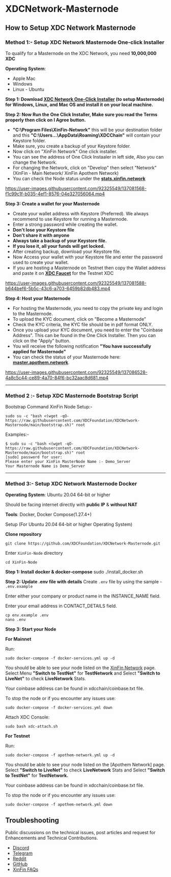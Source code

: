 # XDCNetwork-Masternode


## How to Setup XDC Network Masternode 

### Method 1:- Setup XDC Network Masternode One-click Installer ###

To qualify for a Masternode on the XDC Network, you need **10,000,000 XDC**


**Operating System**: 

* Apple Mac
* Windows 
* Linux - Ubuntu

**Step 1: Download [XDC Network One-Click Installer](https://xinfin.org/setup-masternode) (to setup Masternode) for Windows, Linux, and Mac OS and install it on your local machine.**

**Step 2: Now Run the One Click Installer, Make sure you read the Terms properly then click on I Agree button.**

* **"C:\Program Files\XinFin-Network"** this will be your destination folder and this **"C:\Users\...\AppData\Roaming\XDCChain"** will contain your Keystore folder.
* Make sure, you create a backup of your Keystore folder.
* Now click on "XinFin Network" One click installer.
* You can see the address of One Click Instaaler in left side, Also you can change the Network.
* For changing the Network, click on "Develop" then select "Network" (XinFin - Main Network/ XinFin Apothem Network)
* You can check the Node status under the **[stats.xinfin.network](http://stats.xinfin.network/)**



https://user-images.githubusercontent.com/92325549/137081568-f1c99c1f-b035-4ef1-8576-04e327056064.mp4



**Step 3: Create a wallet for your Masternode**

* Create your wallet address with Keystore (Preferred). We always recommend to use Keystore for running a Masternode. 
* Enter a strong password while creating the wallet.
* **Don't lose your Keystore file**
* **Don't share it with anyone**  
* **Always take a backup of your Keystore file.**
* **If you lose it, all your funds will get locked.**
* After creating backup, download your Keystore file.
* Now Access your wallet with your Keystore file and enter the password used to create your wallet.
* If you are hosting a Masternode on Testnet then copy the Wallet address and paste it on **[XDC Faucet](https://faucet.apothem.network/)** for the Testnet XDC



https://user-images.githubusercontent.com/92325549/137081588-b644bef6-5b5c-43c6-a703-6459b82db483.mp4



**Step 4: Host your Masternode**

* For hosting the Masternode, you need to copy the private key and login to the Masternode.
* To upload the KYC document, click on "Become a Masternode" 
* Check the KYC criteria, the KYC file should be in pdf format ONLY.
* Once you upload your KYC document, you need to enter the "Coinbase Address".  This can be found in the One Click Installer. Then you can click on the "Apply" button.
* You will receive the following notification **"You have successfully applied for Masternode"**
* You can check the status of your Masternode here: **[master.apothem.network](https://master.apothem.network/)**.




https://user-images.githubusercontent.com/92325549/137086528-4a8c5c44-ce89-4a70-84f6-bc32aac8d681.mp4




---------------------------------

### Method 2 :- Setup XDC Masternode Bootstrap Script ###

Bootstrap Command XinFin Node Setup:- 

```
sudo su -c "bash <(wget -qO- https://raw.githubusercontent.com/XDCFoundation/XDCNetwork-Masternode/main/bootstrap.sh)" root
```

Examples:- 
```
$ sudo su -c "bash <(wget -qO- https://raw.githubusercontent.com/XDCFoundation/XDCNetwork-Masternode/main/bootstrap.sh)" root
[sudo] password for user: 
Please enter your XinFin MasterNode Name :- Demo_Server 
Your Masternode Name is Demo_Server

```



---------------------------------

### Method 3:- Setup XDC Network Masternode Docker ###

**Operating System**: Ubuntu 20.04 64-bit or higher 

Should be facing internet directly with **public IP** & **without NAT**

**Tools**: Docker, Docker Compose(1.27.4+)

Setup (For Ubuntu 20.04 64-bit or higher Operating System) 

**Clone repository**
```
git clone https://github.com/XDCFoundation/XDCNetwork-Masternode.git
```

Enter `XinFin-Node` directory
```
cd XinFin-Node
```


**Step 1: Install docker & docker-compose**
    sudo ./install_docker.sh

**Step 2: Update .env file with details**
Create `.env` file by using the sample - `.env.example`

Enter either your company or product name in the INSTANCE_NAME field.

Enter your email address in CONTACT_DETAILS field.

```
cp env.example .env
nano .env
```

**Step 3: Start your Node**

**For Mainnet**

Run:
```
sudo docker-compose -f docker-services.yml up -d
```

You should be able to see your node listed on the [XinFin Network](https://XinFin.network/) page.
Select Menu **"Switch to TestNet"** for **TestNetwork** and Select **"Switch to LiveNet"** to check **LiveNetwork** Stats. 

Your coinbase address can be found in xdcchain/coinbase.txt file.

To stop the node or if you encounter any issues use:
```
sudo docker-compose -f docker-services.yml down
```
Attach XDC Console:
```
sudo bash xdc-attach.sh
```


**For Testnet**

Run:
```
sudo docker-compose -f apothem-network.yml up -d
```

You should be able to see your node listed on the [Apothem Network] page.
Select **"Switch to LiveNet"** to check **LiveNetwork** Stats and Select **"Switch to TestNet"** for **TestNetwork.**

Your coinbase address can be found in xdcchain/coinbase.txt file.

To stop the node or if you encounter any issues use:
```
sudo docker-compose -f apothem-network.yml down
```

## Troubleshooting


Public discussions on the technical issues, post articles and request for Enhancements and Technical Contributions. 

- [Discord](https://discord.com/invite/KZdD6pkFxp)
- [Telegram](http://bit.do/Telegram-XinFinDev)
- [Reddit](https://www.reddit.com/r/xinfin/)
- [GitHub](https://github.com/XinFinorg)
- [XinFin FAQs](https://howto.xinfin.org/general/faq/) 

